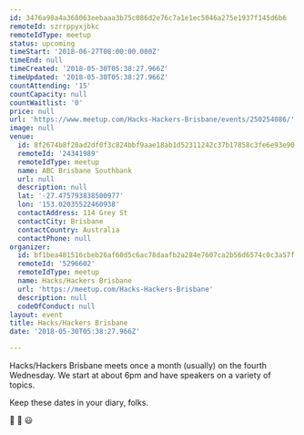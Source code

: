 ```yaml
---
id: 3476a98a4a368063eebaaa3b75c086d2e76c7a1e1ec5046a275e1937f145d6b6
remoteId: szrrppyxjbkc
remoteIdType: meetup
status: upcoming
timeStart: '2018-06-27T08:00:00.000Z'
timeEnd: null
timeCreated: '2018-05-30T05:38:27.966Z'
timeUpdated: '2018-05-30T05:38:27.966Z'
countAttending: '15'
countCapacity: null
countWaitlist: '0'
price: null
url: 'https://www.meetup.com/Hacks-Hackers-Brisbane/events/250254086/'
image: null
venue:
  id: 8f2674b8f20ad2df0f3c824bbf9aae18ab1d52311242c37b17858c3fe6e93e90
  remoteId: '24341989'
  remoteIdType: meetup
  name: ABC Brisbane Southbank
  url: null
  description: null
  lat: '-27.475793838500977'
  lon: '153.02035522460938'
  contactAddress: 114 Grey St
  contactCity: Brisbane
  contactCountry: Australia
  contactPhone: null
organizer:
  id: bf1bea481516cbeb26af60d5c6ac78daafb2a284e7607ca2b56d6574c0c3a57f
  remoteId: '5296602'
  remoteIdType: meetup
  name: Hacks/Hackers Brisbane
  url: 'https://meetup.com/Hacks-Hackers-Brisbane'
  description: null
  codeOfConduct: null
layout: event
title: Hacks/Hackers Brisbane
date: '2018-05-30T05:38:27.966Z'

---
```

<p>Hacks/Hackers Brisbane meets once a month (usually) on the fourth Wednesday. We start at about 6pm and have speakers on a variety of topics.</p> <p>Keep these dates in your diary, folks.</p> <p>🍻 🍕 😃</p>
